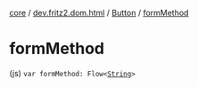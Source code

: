 [core](../../index.md) / [dev.fritz2.dom.html](../index.md) / [Button](index.md) / [formMethod](./form-method.md)

# formMethod

(js) `var formMethod: Flow<`[`String`](https://kotlinlang.org/api/latest/jvm/stdlib/kotlin/-string/index.html)`>`